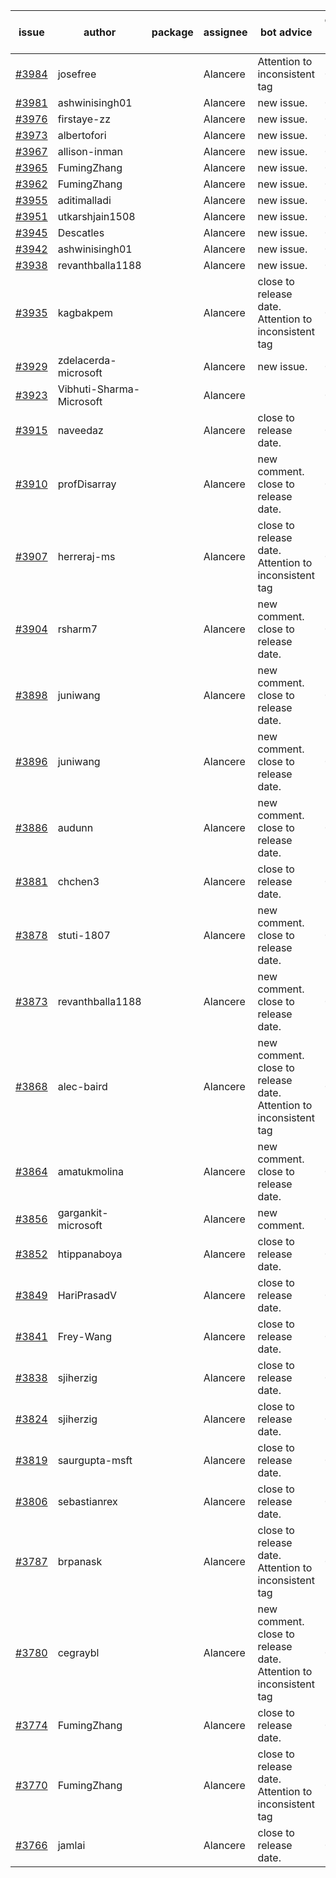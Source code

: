 | issue | author | package | assignee | bot advice | created date of issue | target release date | date from target |
| ------ | ------ | ------ | ------ | ------ | ------ | ------ | :-----: |
| [#3984](https://github.com/Azure/sdk-release-request/issues/3984) | josefree |  | Alancere | Attention to inconsistent tag | 03-23 | 04-28 |  |
| [#3981](https://github.com/Azure/sdk-release-request/issues/3981) | ashwinisingh01 |  | Alancere | new issue. | 03-23 | 04-28 |  |
| [#3976](https://github.com/Azure/sdk-release-request/issues/3976) | firstaye-zz |  | Alancere | new issue. | 03-22 | 04-28 |  |
| [#3973](https://github.com/Azure/sdk-release-request/issues/3973) | albertofori |  | Alancere | new issue. | 03-22 | 04-28 |  |
| [#3967](https://github.com/Azure/sdk-release-request/issues/3967) | allison-inman |  | Alancere | new issue. | 03-22 | 04-28 |  |
| [#3965](https://github.com/Azure/sdk-release-request/issues/3965) | FumingZhang |  | Alancere | new issue. | 03-22 | 04-28 |  |
| [#3962](https://github.com/Azure/sdk-release-request/issues/3962) | FumingZhang |  | Alancere | new issue. | 03-22 | 04-28 |  |
| [#3955](https://github.com/Azure/sdk-release-request/issues/3955) | aditimalladi |  | Alancere | new issue. | 03-21 | 04-28 |  |
| [#3951](https://github.com/Azure/sdk-release-request/issues/3951) | utkarshjain1508 |  | Alancere | new issue. | 03-21 | 04-28 |  |
| [#3945](https://github.com/Azure/sdk-release-request/issues/3945) | Descatles |  | Alancere | new issue. | 03-17 | 04-28 |  |
| [#3942](https://github.com/Azure/sdk-release-request/issues/3942) | ashwinisingh01 |  | Alancere | new issue. | 03-16 | 04-28 |  |
| [#3938](https://github.com/Azure/sdk-release-request/issues/3938) | revanthballa1188 |  | Alancere | new issue. | 03-16 | 04-28 |  |
| [#3935](https://github.com/Azure/sdk-release-request/issues/3935) | kagbakpem |  | Alancere | close to release date.  Attention to inconsistent tag | 03-15 | 03-24 | 0 |
| [#3929](https://github.com/Azure/sdk-release-request/issues/3929) | zdelacerda-microsoft |  | Alancere | new issue. | 03-15 | 04-28 |  |
| [#3923](https://github.com/Azure/sdk-release-request/issues/3923) | Vibhuti-Sharma-Microsoft |  | Alancere |  | 03-10 | 04-28 |  |
| [#3915](https://github.com/Azure/sdk-release-request/issues/3915) | naveedaz |  | Alancere | close to release date.  | 03-10 | 03-24 | 0 |
| [#3910](https://github.com/Azure/sdk-release-request/issues/3910) | profDisarray |  | Alancere | new comment. close to release date.  | 03-09 | 03-24 | 0 |
| [#3907](https://github.com/Azure/sdk-release-request/issues/3907) | herreraj-ms |  | Alancere | close to release date.  Attention to inconsistent tag | 03-08 | 03-24 | 0 |
| [#3904](https://github.com/Azure/sdk-release-request/issues/3904) | rsharm7 |  | Alancere | new comment. close to release date.  | 03-07 | 03-24 | 0 |
| [#3898](https://github.com/Azure/sdk-release-request/issues/3898) | juniwang |  | Alancere | new comment. close to release date.  | 03-07 | 03-24 | 0 |
| [#3896](https://github.com/Azure/sdk-release-request/issues/3896) | juniwang |  | Alancere | new comment. close to release date.  | 03-07 | 03-24 | 0 |
| [#3886](https://github.com/Azure/sdk-release-request/issues/3886) | audunn |  | Alancere | new comment. close to release date.  | 03-06 | 03-24 | 0 |
| [#3881](https://github.com/Azure/sdk-release-request/issues/3881) | chchen3 |  | Alancere | close to release date.  | 03-03 | 03-24 | 0 |
| [#3878](https://github.com/Azure/sdk-release-request/issues/3878) | stuti-1807 |  | Alancere | new comment. close to release date.  | 03-03 | 03-24 | 0 |
| [#3873](https://github.com/Azure/sdk-release-request/issues/3873) | revanthballa1188 |  | Alancere | new comment. close to release date.  | 03-03 | 03-24 | 0 |
| [#3868](https://github.com/Azure/sdk-release-request/issues/3868) | alec-baird |  | Alancere | new comment. close to release date.  Attention to inconsistent tag | 03-03 | 03-24 | 0 |
| [#3864](https://github.com/Azure/sdk-release-request/issues/3864) | amatukmolina |  | Alancere | new comment. close to release date.  | 03-03 | 03-24 | 0 |
| [#3856](https://github.com/Azure/sdk-release-request/issues/3856) | gargankit-microsoft |  | Alancere | new comment. | 03-02 | 04-21 |  |
| [#3852](https://github.com/Azure/sdk-release-request/issues/3852) | htippanaboya |  | Alancere | close to release date.  | 03-01 | 03-24 | 0 |
| [#3849](https://github.com/Azure/sdk-release-request/issues/3849) | HariPrasadV |  | Alancere | close to release date.  | 03-01 | 03-24 | 0 |
| [#3841](https://github.com/Azure/sdk-release-request/issues/3841) | Frey-Wang |  | Alancere | close to release date.  | 02-24 | 03-24 | 0 |
| [#3838](https://github.com/Azure/sdk-release-request/issues/3838) | sjiherzig |  | Alancere | close to release date.  | 02-23 | 03-24 | 0 |
| [#3824](https://github.com/Azure/sdk-release-request/issues/3824) | sjiherzig |  | Alancere | close to release date.  | 02-17 | 03-24 | 0 |
| [#3819](https://github.com/Azure/sdk-release-request/issues/3819) | saurgupta-msft |  | Alancere | close to release date.  | 02-16 | 03-24 | 0 |
| [#3806](https://github.com/Azure/sdk-release-request/issues/3806) | sebastianrex |  | Alancere | close to release date.  | 02-15 | 03-24 | 0 |
| [#3787](https://github.com/Azure/sdk-release-request/issues/3787) | brpanask |  | Alancere | close to release date.  Attention to inconsistent tag | 02-14 | 03-24 | 0 |
| [#3780](https://github.com/Azure/sdk-release-request/issues/3780) | cegraybl |  | Alancere | new comment. close to release date.  Attention to inconsistent tag | 02-13 | 03-24 | 0 |
| [#3774](https://github.com/Azure/sdk-release-request/issues/3774) | FumingZhang |  | Alancere | close to release date.  | 02-13 | 03-24 | 0 |
| [#3770](https://github.com/Azure/sdk-release-request/issues/3770) | FumingZhang |  | Alancere | close to release date.  Attention to inconsistent tag | 02-13 | 03-24 | 0 |
| [#3766](https://github.com/Azure/sdk-release-request/issues/3766) | jamlai |  | Alancere | close to release date.  | 02-10 | 03-24 | 0 |
